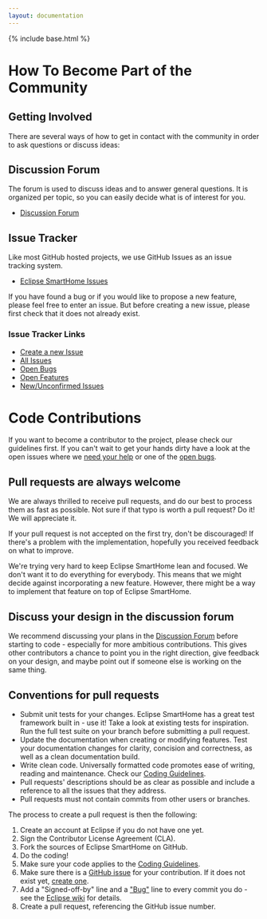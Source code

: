 ```yaml
---
layout: documentation
---
```


{% include base.html %}

# How To Become Part of the Community

## Getting Involved

There are several ways of how to get in contact with the community in order to ask questions or discuss ideas:

## Discussion Forum

The forum is used to discuss ideas and to answer general questions. It is organized per topic, so you can easily decide what is of interest for you.

* [Discussion Forum](http://eclipse.org/forums/eclipse.smarthome)

## Issue Tracker

Like most GitHub hosted projects, we use GitHub Issues as an issue tracking system.

* [Eclipse SmartHome Issues](https://github.com/eclipse/smarthome/issues)

If you have found a bug or if you would like to propose a new feature, please feel free to enter an issue. But before creating a new issue, please first check that it does not already exist.

### Issue Tracker Links

* [Create a new Issue](https://github.com/eclipse/smarthome/issues/new)
* [All Issues](https://github.com/eclipse/smarthome/issues?utf8=%E2%9C%93&q=is%3Aissue)
* [Open Bugs](https://github.com/eclipse/smarthome/issues?q=is%3Aopen+is%3Aissue+label%3Abug)
* [Open Features](https://github.com/eclipse/smarthome/issues?utf8=%E2%9C%93&q=is%3Aopen+is%3Aissue+label%3Aenhancement+)
* [New/Unconfirmed Issues](https://github.com/eclipse/smarthome/issues?q=is%3Aopen+is%3Aissue+no%3Aassignee)
 
# Code Contributions

If you want to become a contributor to the project, please check our guidelines first. If you can't wait to get your hands dirty have a look at the open issues where we [need your help](https://github.com/eclipse/smarthome/issues?q=is%3Aissue+is%3Aopen+label%3A%22help+wanted%22) or one of the [open bugs](https://github.com/eclipse/smarthome/issues?q=is%3Aissue+is%3Aopen+label%3Abug).

## Pull requests are always welcome

We are always thrilled to receive pull requests, and do our best to process them as fast as possible. Not sure if that typo is worth a pull request? Do it! We will appreciate it.

If your pull request is not accepted on the first try, don't be discouraged! If there's a problem with the implementation, hopefully you received feedback on what to improve.

We're trying very hard to keep Eclipse SmartHome lean and focused. We don't want it to do everything for everybody. This means that we might decide against incorporating a new feature. However, there might be a way to implement that feature on top of Eclipse SmartHome.

## Discuss your design in the discussion forum

We recommend discussing your plans in the [Discussion Forum](https://www.eclipse.org/forums/eclipse.smarthome) before starting to code - especially for more ambitious contributions. This gives other contributors a chance to point you in the right direction, give feedback on your design, and maybe point out if someone else is working on the same thing.

## Conventions for pull requests

* Submit unit tests for your changes. Eclipse SmartHome has a great test framework built in - use it! Take a look at existing tests for inspiration. Run the full test suite on your branch before submitting a pull request.
* Update the documentation when creating or modifying features. Test your documentation changes for clarity, concision and correctness, as well as a clean documentation build.
* Write clean code. Universally formatted code promotes ease of writing, reading and maintenance. Check our [Coding Guidelines](../development/guidelines.html).
* Pull requests' descriptions should be as clear as possible and include a reference to all the issues that they address.
* Pull requests must not contain commits from other users or branches.

The process to create a pull request is then the following:

1. Create an account at Eclipse if you do not have one yet.
1. Sign the Contributor License Agreement (CLA).
1. Fork the sources of Eclipse SmartHome on GitHub.
1. Do the coding!
1. Make sure your code applies to the [Coding Guidelines](../development/guidelines.html).
1. Make sure there is a [GitHub issue](https://github.com/eclipse/smarthome/issues?utf8=%E2%9C%93&q=is%3Aissue) for your contribution. If it does not exist yet, [create one](https://github.com/eclipse/smarthome/issues/new).
1. Add a "Signed-off-by" line and a ["Bug"](https://github.com/eclipse/smarthome/issues?utf8=%E2%9C%93&q=is%3Aissue) line to every commit you do - see the [Eclipse wiki](https://wiki.eclipse.org/Development_Resources/Contributing_via_Git) for details.
1. Create a pull request, referencing the GitHub issue number.